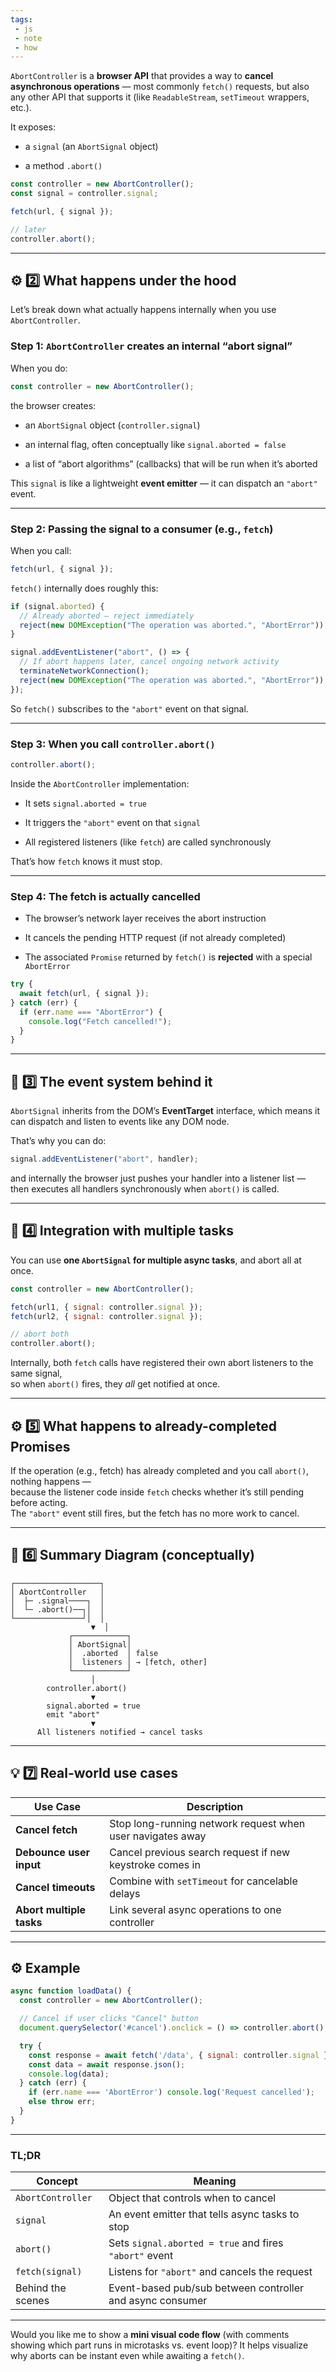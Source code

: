 ```yaml
---
tags: 
 - js
 - note
 - how
---
```


`AbortController` is a **browser API** that provides a way to **cancel asynchronous operations** — most commonly `fetch()` requests, but also any other API that supports it (like `ReadableStream`, `setTimeout` wrappers, etc.).

It exposes:

- a `signal` (an `AbortSignal` object)
    
- a method `.abort()`
    

```js
const controller = new AbortController();
const signal = controller.signal;

fetch(url, { signal });

// later
controller.abort();
```

---

## ⚙️ 2️⃣ What happens under the hood

Let’s break down what actually happens internally when you use `AbortController`.

### Step 1: `AbortController` creates an internal “abort signal”

When you do:

```js
const controller = new AbortController();
```

the browser creates:

- an `AbortSignal` object (`controller.signal`)
    
- an internal flag, often conceptually like `signal.aborted = false`
    
- a list of “abort algorithms” (callbacks) that will be run when it’s aborted
    

This `signal` is like a lightweight **event emitter** — it can dispatch an `"abort"` event.

---

### Step 2: Passing the signal to a consumer (e.g., `fetch`)

When you call:

```js
fetch(url, { signal });
```

`fetch()` internally does roughly this:

```js
if (signal.aborted) {
  // Already aborted — reject immediately
  reject(new DOMException("The operation was aborted.", "AbortError"));
}

signal.addEventListener("abort", () => {
  // If abort happens later, cancel ongoing network activity
  terminateNetworkConnection();
  reject(new DOMException("The operation was aborted.", "AbortError"));
});
```

So `fetch()` subscribes to the `"abort"` event on that signal.

---

### Step 3: When you call `controller.abort()`

```js
controller.abort();
```

Inside the `AbortController` implementation:

- It sets `signal.aborted = true`
    
- It triggers the `"abort"` event on that `signal`
    
- All registered listeners (like `fetch`) are called synchronously
    

That’s how `fetch` knows it must stop.

---

### Step 4: The fetch is actually cancelled

- The browser’s network layer receives the abort instruction
    
- It cancels the pending HTTP request (if not already completed)
    
- The associated `Promise` returned by `fetch()` is **rejected** with a special `AbortError`
    

```js
try {
  await fetch(url, { signal });
} catch (err) {
  if (err.name === "AbortError") {
    console.log("Fetch cancelled!");
  }
}
```

---

## 🧠 3️⃣ The event system behind it

`AbortSignal` inherits from the DOM’s **EventTarget** interface, which means it can dispatch and listen to events like any DOM node.

That’s why you can do:

```js
signal.addEventListener("abort", handler);
```

and internally the browser just pushes your handler into a listener list — then executes all handlers synchronously when `abort()` is called.

---

## 🔌 4️⃣ Integration with multiple tasks

You can use **one `AbortSignal` for multiple async tasks**, and abort all at once.

```js
const controller = new AbortController();

fetch(url1, { signal: controller.signal });
fetch(url2, { signal: controller.signal });

// abort both
controller.abort();
```

Internally, both `fetch` calls have registered their own abort listeners to the same signal,  
so when `abort()` fires, they _all_ get notified at once.

---

## ⚙️ 5️⃣ What happens to already-completed Promises

If the operation (e.g., fetch) has already completed and you call `abort()`, nothing happens —  
because the listener code inside `fetch` checks whether it’s still pending before acting.  
The `"abort"` event still fires, but the fetch has no more work to cancel.

---

## 🧭 6️⃣ Summary Diagram (conceptually)

```
┌───────────────────┐
│ AbortController   │
│  ├─ .signal────┐  │
│  └─ .abort()──┐│  │
└───────────────┘│  │
                  ▼  │
             ┌────────────┐
             │ AbortSignal│
             │  .aborted  │ false
             │  listeners │ → [fetch, other]
             └────────────┘
                  │
        controller.abort()
                  ▼
        signal.aborted = true
        emit "abort"
                  ▼
      All listeners notified → cancel tasks
```

---

## 💡 7️⃣ Real-world use cases

|Use Case|Description|
|---|---|
|**Cancel fetch**|Stop long-running network request when user navigates away|
|**Debounce user input**|Cancel previous search request if new keystroke comes in|
|**Cancel timeouts**|Combine with `setTimeout` for cancelable delays|
|**Abort multiple tasks**|Link several async operations to one controller|

---

## ⚙️ Example

```js
async function loadData() {
  const controller = new AbortController();

  // Cancel if user clicks "Cancel" button
  document.querySelector('#cancel').onclick = () => controller.abort();

  try {
    const response = await fetch('/data', { signal: controller.signal });
    const data = await response.json();
    console.log(data);
  } catch (err) {
    if (err.name === 'AbortError') console.log('Request cancelled');
    else throw err;
  }
}
```

---

### TL;DR

|Concept|Meaning|
|---|---|
|`AbortController`|Object that controls when to cancel|
|`signal`|An event emitter that tells async tasks to stop|
|`abort()`|Sets `signal.aborted = true` and fires `"abort"` event|
|`fetch(signal)`|Listens for `"abort"` and cancels the request|
|Behind the scenes|Event-based pub/sub between controller and async consumer|

---

Would you like me to show a **mini visual code flow** (with comments showing which part runs in microtasks vs. event loop)? It helps visualize why aborts can be instant even while awaiting a `fetch()`.